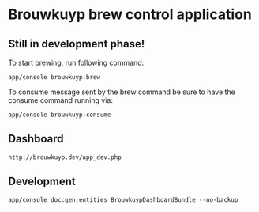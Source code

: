 Brouwkuyp brew control application
==================================

## Still in development phase!

To start brewing, run following command:

`app/console brouwkuyp:brew`

To consume message sent by the brew command be sure to have the consume command running via:

`app/console brouwkuyp:consume`

## Dashboard

`http://brouwkuyp.dev/app_dev.php`

## Development

`app/console doc:gen:entities BrouwkuypDashboardBundle --no-backup`

